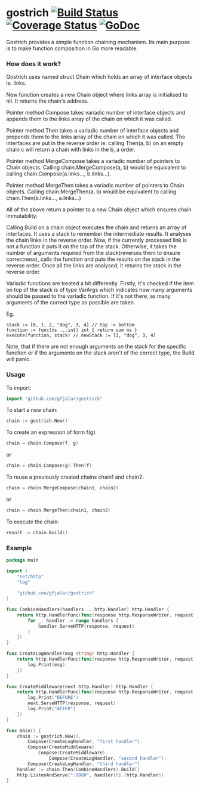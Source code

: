 # gostrich [![Build Status](https://drone.io/github.com/gfjalar/gostrich/status.png)](https://drone.io/github.com/gfjalar/gostrich/latest) [![Coverage Status](https://coveralls.io/repos/gfjalar/gostrich/badge.svg?branch=master)](https://coveralls.io/r/gfjalar/gostrich?branch=master) [![GoDoc](https://godoc.org/github.com/gfjalar/gostrich?status.png)](http://godoc.org/github.com/gfjalar/gostrich)

Gostrich provides a simple function chaining mechanism. Its main purpose is to make function composition in Go more readable.

### How does it work?
Gostrich uses named struct Chain which holds an array of interface objects ie. links.

New function creates a new Chain object where links array is initialised to nil. It returns the chain's address.

Pointer method Compose takes variadic number of interface objects and appends them to the links array of 
the chain on which it was called.

Pointer method Then takes a variadic number of interface objects and prepends them to the links array of
the chain on which it was called. The interfaces are put in the reverse order ie. calling Then(a, b)
on an empty chain c will return a chain with links in the b, a order.

Pointer method MergeCompose takes a variadic number of pointers to Chain objects. Calling chain.MergeCompose(a, b)
would be equivalent to calling chain.Compose(a.links..., b.links...).

Pointer method MergeThen takes a variadic number of pointers to Chain objects. Calling chain.MergeThen(a, b)
would be equivalent to calling chain.Then(b.links..., a.links...)

All of the above return a pointer to a new Chain object which ensures chain immutability.

Calling Build on a chain object executes the chain and returns an array of interfaces.
It uses a stack to remember the intermediate results. It analyses the chain links in the reverse order.
Now, if the currently processed link is not a function it puts it on the top of the stack. Otherwise, it takes
the number of arguments required from the stack(reverses them to ensure correctness), calls the function
and puts the results on the stack in the reverse order. Once all the links are analysed, it returns the stack
in the reverse order.

Variadic functions are treated a bit differently. Firstly, it's checked if the item on top of the stack is
of type VarArgs which indicates how many arguments should be passed to the variadic function. If it's not there,
as many arguments of the correct type as possible are taken.

Eg. 
```
stack := [0, 1, 2, "dog", 3, 4] // top -> bottom
function := func(ns ...int) int { return sum ns }
execute(function, stack) // newStack := [3, "dog", 3, 4]
```

Note, that if there are not enough arguments on the stack for the specific function or if the arguments on the stack
aren't of the correct type, the Build will panic.

### Usage

To import:
```go
import "github.com/gfjalar/gostrich"
```

To start a new chain:
```go
chain := gostrich.New()
```

To create an expression of form f(g):
```go
chain = chain.Compose(f, g)
```
or
```go
chain = chain.Compose(g).Then(f)
```

To reuse a previously created chains chain1 and chain2:
```go
chain = chain.MergeCompose(chain1, chain2)
```
or
```go
chain = chain.MergeThen(chain1, chain2)
```

To execute the chain:
```go
result := chain.Build()
```

### Example

```go
package main 

import (
	"net/http"
	"log"
	
	"github.com/gfjalar/gostrich"
)

func CombineHandlers(handlers ...http.Handler) http.Handler {
	return http.HandlerFunc(func(response http.ResponseWriter, request *http.Request) {
		for _, handler := range handlers {
			handler.ServeHTTP(response, request)
		}
	})
}

func CreateLogHandler(msg string) http.Handler {
	return http.HandlerFunc(func(response http.ResponseWriter, request *http.Request) {
		log.Print(msg)
	})
}

func CreateMiddleware(next http.Handler) http.Handler {
	return http.HandlerFunc(func(response http.ResponseWriter, request *http.Request) {
		log.Print("BEFORE")
		next.ServeHTTP(response, request)
		log.Print("AFTER")
	})
}

func main() {
	chain := gostrich.New().
		Compose(CreateLogHandler, "first handler").
		Compose(CreateMiddleware).
			Compose(CreateMiddleware).
				Compose(CreateLogHandler, "second handler").
		Compose(CreateLogHandler, "third handler")
	handler := chain.Then(CombineHandlers).Build()
	http.ListenAndServe(":8080", handler[0].(http.Handler))
}
```